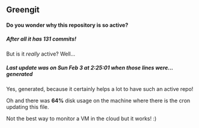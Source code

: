 ## Greengit

#### Do you wonder why this repository is so active?

##### After all it has 131 commits!

But is it *really* active? Well...

##### Last update was on Sun Feb 3 at 2:25:01 when those lines were... generated

Yes, generated, because it certainly helps a lot to have such an active repo!

Oh and there was **64%** disk usage on the machine
where there is the cron updating this file.

Not the best way to monitor a VM in the cloud but it works! :)
